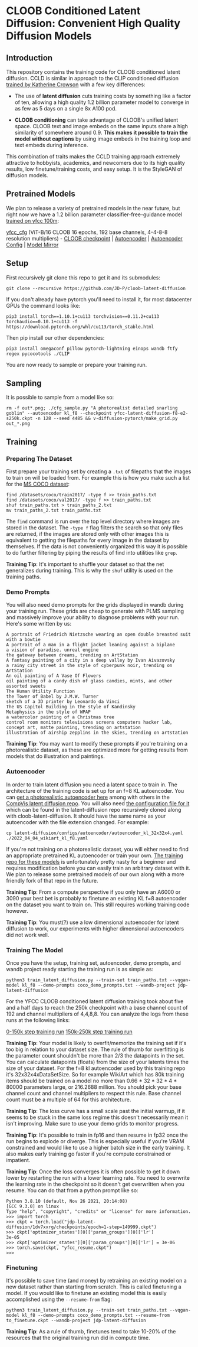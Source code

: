 # CLOOB Conditioned Latent Diffusion: Convenient High Quality Diffusion Models

## Introduction

This repository contains the training code for CLOOB conditioned latent diffusion.
CCLD is similar in approach to the CLIP conditioned diffusion [trained by
Katherine Crowson](https://github.com/crowsonkb/v-diffusion-pytorch) with a few
key differences:

- The use of **latent diffusion** cuts training costs by something like a factor of
ten, allowing a high quality 1.2 billion parameter model to converge in as few as 5 days
on a single 8x A100 pod.

- **CLOOB conditioning** can take advantage of CLOOB's unified latent space. CLOOB
text and image embeds on the same inputs share a high similarity of somewhere around 0.9. **This
makes it possible to train the model without captions** by using image embeds in the
training loop and text embeds during inference.

This combination of traits makes the CCLD training approach extremely attractive
to hobbyists, academics, and newcomers due to its high quality results, low
finetune/training costs, and easy setup. It is the StyleGAN of diffusion models. 

## Pretrained Models

We plan to release a variety of pretrained models in the near future, but right
now we have a 1.2 billion parameter classifier-free-guidance model [trained on yfcc 100m](https://paperswithcode.com/dataset/yfcc100m):

[yfcc_cfg](https://the-eye.eu/public/AI/models/yfcc-latent-diffusion-f8-e2-s250k.ckpt) (ViT-B/16 CLOOB 16 epochs, 192 base channels, 4-4-8-8 resolution multipliers) - [CLOOB checkpoint](https://the-eye.eu/public/AI/models/cloob/cloob_laion_400m_vit_b_16_16_epochs-405a3c31572e0a38f8632fa0db704d0e4521ad663555479f86babd3d178b1892.pkl) | [Autoencoder](https://ommer-lab.com/files/latent-diffusion/kl-f8.zip) | [Autoencoder Config](https://raw.githubusercontent.com/CompVis/latent-diffusion/main/configs/autoencoder/autoencoder_kl_32x32x4.yaml) | [Model Mirror](https://mystic.the-eye.eu/public/AI/models/yfcc-latent-diffusion-f8-e2-s250k.ckpt)

## Setup

First recursively git clone this repo to get it and its submodules:

`git clone --recursive https://github.com/JD-P/cloob-latent-diffusion`

If you don't already have pytorch you'll need to install it, for most datacenter
GPUs the command looks like:

`pip3 install torch==1.10.1+cu113 torchvision==0.11.2+cu113 torchaudio==0.10.1+cu113 -f https://download.pytorch.org/whl/cu113/torch_stable.html`

Then pip install our other dependencies:

`pip3 install omegaconf pillow pytorch-lightning einops wandb ftfy regex pycocotools ./CLIP`

You are now ready to sample or prepare your training run.

## Sampling

It is possible to sample from a model like so:

```rm -f out*.png; ./cfg_sample.py "A photorealist detailed snarling goblin" --autoencoder kl_f8 --checkpoint yfcc-latent-diffusion-f8-e2-s250k.ckpt -n 128 --seed 4485 && v-diffusion-pytorch/make_grid.py out_*.png```

## Training

### Preparing The Dataset

First prepare your training set by creating a `.txt` of filepaths that the
images to train on will be loaded from. For example this is how you make such
a list for the [MS COCO dataset](https://paperswithcode.com/dataset/coco):

```
find /datasets/coco/train2017/ -type f >> train_paths.txt
find /datasets/coco/val2017/ -type f >> train_paths.txt
shuf train_paths.txt > train_paths_2.txt
mv train_paths_2.txt train_paths.txt 
```

The `find` command is run over the top level directory where images are stored
in the dataset. The `-type f` flag filters the search so that only files are returned,
if the images are stored only with other images this is equivalent to getting the
filepaths for every image in the dataset by themselves. If the data is not conveniently
organized this way it is possible to do further filtering by piping the results
of find into utilities like `grep`.


**Training Tip**: It's important to shuffle your dataset so that the net generalizes
during training. This is why the `shuf` utility is used on the training paths.

### Demo Prompts

You will also need demo prompts for the grids displayed in wandb during your
training run. These grids are cheap to generate with PLMS sampling and massively
improve your ability to diagnose problems with your run. Here's some written by us:

```
A portrait of Friedrich Nietzsche wearing an open double breasted suit with a bowtie
A portrait of a man in a flight jacket leaning against a biplane
a vision of paradise. unreal engine
the gateway between dreams, trending on ArtStation
A fantasy painting of a city in a deep valley by Ivan Aivazovsky
a rainy city street in the style of cyberpunk noir, trending on ArtStation
An oil painting of A Vase Of Flowers
oil painting of a candy dish of glass candies, mints, and other assorted sweets
The Human Utility Function
the Tower of Babel by J.M.W. Turner
sketch of a 3D printer by Leonardo da Vinci
The US Capitol Building in the style of Kandinsky
Metaphysics in the style of WPAP
a watercolor painting of a Christmas tree
control room monitors televisions screens computers hacker lab, concept art, matte painting, trending on artstation
illustration of airship zepplins in the skies, trending on artstation
```

**Training Tip**: You may want to modify these prompts if you're training on
a photorealistic dataset, as these are optimized more for getting results from
models that do illustration and paintings.

### Autoencoder

In order to train latent diffusion you need a latent space to train in. The
architecture of the training code is set up for an f=8 KL autoencoder. You can
[get a photorealistic autoencoder here](https://ommer-lab.com/files/latent-diffusion/kl-f8.zip)
among with others in the [CompVis latent diffusion repo](https://github.com/CompVis/latent-diffusion).
You will also need [the configuration file for it](https://raw.githubusercontent.com/CompVis/latent-diffusion/main/configs/autoencoder/autoencoder_kl_32x32x4.yaml)
which can be found in the latent-diffusion repo recursively cloned along with cloob-latent-diffusion.
It should have the same name as your autoencoder with the file extension changed. For example:

`cp latent-diffusion/configs/autoencoder/autoencoder_kl_32x32x4.yaml ./2022_04_04_wikiart_kl_f8.yaml`

If you're not training on a photorealistic dataset, you will either need to find an
appropriate pretrained KL autoencoder or train your own. [The training repo for
these models](https://github.com/CompVis/latent-diffusion) is unfortunately pretty
nasty for a beginner and requires modification before you can easily train an
arbitrary dataset with it. We plan to release some pretrained models of our own
along with a more friendly fork of that repo in the future.

**Training Tip**: From a compute perspective if you only have an A6000 or 3090
your best bet is probably to finetune an existing KL f=8 autoencoder on the dataset
you want to train on. This still requires working training code however.

**Training Tip**: You must(?) use a low dimensional autoencoder for latent diffusion
to work, our experiments with higher dimensional autoencoders did not work well.

### Training The Model

Once you have the setup, training set, autoencoder, demo prompts, and wandb project ready
starting the training run is as simple as:

`python3 train_latent_diffusion.py --train-set train_paths.txt --vqgan-model kl_f8 --demo-prompts coco_demo_prompts.txt --wandb-project jdp-latent-diffusion`

For the YFCC CLOOB conditioned latent diffusion training took about five and a
half days to reach the 250k checkpoint with a base channel count of 192 and
channel multipliers of 4,4,8,8. You can analyze the logs from these runs at the
following links:

[0-150k step training run](https://wandb.ai/jdp/jdp-latent-diffusion/runs/1dv7xxrg?workspace=user-jdp)
[150k-250k step training run](https://wandb.ai/jdp/jdp-latent-diffusion/runs/258cmlpw?workspace=user-jdp)

**Training Tip**: Your model is likely to overfit/memorize the training set if
it's too big in relation to your dataset size. The rule of thumb for overfitting
is the parameter count shouldn't be more than 2/3 the datapoints in the set. You
can calculate datapoints (floats) from the size of your latents times the size of
your dataset. For the f=8 kl autoencoder used by this training repo it's
32x32x4xDataSetSize. So for example WikiArt which has 80k training items should
be trained on a model no more than 0.66 * 32 * 32 * 4 * 80000 parameters large,
or 216.2688 million. You should pick your base channel count and channel
multipliers to respect this rule. Base channel count must be a multiple of 64
for this architecture.

**Training Tip**: The loss curve has a small scale past the initial warmup, if it
seems to be stuck in the same loss regime this doesn't necessarily mean it isn't
improving. Make sure to use your demo grids to monitor progress.

**Training Tip**: It's possible to train in fp16 and then resume in fp32
once the run begins to explode or diverge. This is especially useful if you're VRAM
constrained and would like to use a higher batch size in the early training. It
also makes early training go faster if you're compute constrained or impatient.

**Training Tip**: Once the loss converges it is often possible to get it down lower
by restarting the run with a lower learning rate. You need to overwrite the learning
rate in the checkpoint so it doesn't get overwritten when you resume. You can do that
from a python prompt like so:

```
Python 3.8.10 (default, Nov 26 2021, 20:14:08) 
[GCC 9.3.0] on linux
Type "help", "copyright", "credits" or "license" for more information.
>>> import torch
>>> ckpt = torch.load("jdp-latent-diffusion/1dv7xxrg/checkpoints/epoch=1-step=149999.ckpt")
>>> ckpt['optimizer_states'][0]['param_groups'][0]['lr']
3e-05
>>> ckpt['optimizer_states'][0]['param_groups'][0]['lr'] = 3e-06
>>> torch.save(ckpt, "yfcc_resume.ckpt")
>>>
```

### Finetuning

It's possible to save time (and money) by retraining an existing model on a new
dataset rather than starting from scratch. This is called finetuning a model. If
you would like to finetune an existing model this is easily accomplished using
the `--resume-from` flag:

`python3 train_latent_diffusion.py --train-set train_paths.txt --vqgan-model kl_f8 --demo-prompts coco_demo_prompts.txt --resume-from to_finetune.ckpt --wandb-project jdp-latent-diffusion`

**Training Tip**: As a rule of thumb, finetunes tend to take 10-20% of the resources
that the original training run did in compute time.